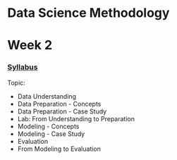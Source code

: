 # Data Science Methodology
# Week 2

### [Syllabus](https://www.coursera.org/learn/data-science-methodology/supplement/mPNW0/syllabus)

Topic: 
- Data Understanding
- Data Preparation - Concepts
- Data Preparation - Case Study
- Lab: From Understanding to Preparation
- Modeling - Concepts
- Modeling - Case Study
- Evaluation
- From Modeling to Evaluation